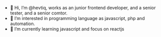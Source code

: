 - 👋 Hi, I’m @hevtiq, works as an junior frontend developer, and a senior tester, and a senior comtor.
- 👀 I’m interested in programming language as javascript, php and automation.
- 🌱 I’m currently learning javascript and focus on reactjs

<!---
hevtiq/hevtiq is a ✨ special ✨ repository because its `README.md` (this file) appears on your GitHub profile.
You can click the Preview link to take a look at your changes.
--->
